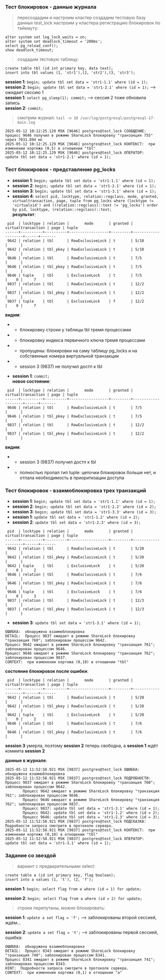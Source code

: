 ### Тест блокировок - данные журнала

> пересоздадим и настроим кластер
> создадим тестовую базу данных test_lock
> настроим у кластера регистрацию блокировок по таймауту:
```
alter system set log_lock_waits = on;
alter system set deadlock_timeout = '200ms';
select pg_reload_conf();
show deadlock_timeout;
```
> создадим тестовую таблицу:
```
create table tbl (id int primary key, data text);
insert into tbl values (1, 'str1'),(2, 'str2'),(3, 'str3');
```
**session 1**: `begin; update tbl set data = 'str1-1.1' where (id = 1);` \
**session 2**: `begin; update tbl set data = 'str1-2.1' where (id = 1);` --> ожидает сессию 1 \
**session 1**: `select pg_sleep(1); commit;` --> сессия 2 тоже обновила запись \
**session 2**: `commit;`
> смотрим журнал: `tail -n 10 /var/log/postgresql/postgresql-17-main.log`
```
2025-05-12 10:12:25.129 MSK [9646] postgres@test_lock СООБЩЕНИЕ:  процесс 9646 получил в режиме ShareLock блокировку "транзакция 755" через 7031.894 мс
2025-05-12 10:12:25.129 MSK [9646] postgres@test_lock КОНТЕКСТ:  при изменении кортежа (0,5) в отношении "tbl"
2025-05-12 10:12:25.129 MSK [9646] postgres@test_lock ОПЕРАТОР:  update tbl set data = 'str1-2.1' where (id = 1);
```

### Тест блокировок - представление pg_locks

- **session 1**: `begin; update tbl set data = 'str1-1.1' where (id = 1);`
- **session 2**: `begin; update tbl set data = 'str1-2.1' where (id = 1);`
- **session 3**: `begin; update tbl set data = 'str1-3.1' where (id = 1);`
- **session 4**: `select pid, locktype, relation::regclass, mode, granted, virtualtransaction, page, tuple from pg_locks where (locktype != 'virtualxid') and ((relation::regclass)::text != 'pg_locks') order by pid, locktype, (relation::regclass)::text;` \
**результат**:
```
 pid  | locktype | relation |       mode       | granted | virtualtransaction | page | tuple
------+----------+----------+------------------+---------+--------------------+------+-------
 9642 | relation | tbl      | RowExclusiveLock | t       | 5/10               |      |
 9642 | relation | tbl_pkey | RowExclusiveLock | t       | 5/10               |      |
 9646 | relation | tbl      | RowExclusiveLock | t       | 7/5                |      |
 9646 | relation | tbl_pkey | RowExclusiveLock | t       | 7/5                |      |
 9646 | tuple    | tbl      | ExclusiveLock    | t       | 7/5                |    0 |     7
 9837 | relation | tbl      | RowExclusiveLock | t       | 12/2               |      |
 9837 | relation | tbl_pkey | RowExclusiveLock | t       | 12/2               |      |
 9837 | tuple    | tbl      | ExclusiveLock    | f       | 12/2               |    0 |     7
```
**видим**:
- - блокировку строки у таблицы tbl тремя процессами
- - блокировку индекса первичного ключа тремя процессами
- - пропущены: блокировки на саму таблицу pg_locks и на собственные номера виртуальной транзакции
- - session 3 (9837) не получил достп к tbl

- **session 1**: `commit;` \
**новое состояние**:
```
 pid  | locktype | relation |       mode       | granted | virtualtransaction | page | tuple
------+----------+----------+------------------+---------+--------------------+------+-------
 9646 | relation | tbl      | RowExclusiveLock | t       | 7/5                |      |
 9646 | relation | tbl_pkey | RowExclusiveLock | t       | 7/5                |      |
 9837 | relation | tbl      | RowExclusiveLock | t       | 12/2               |      |
 9837 | relation | tbl_pkey | RowExclusiveLock | t       | 12/2               |      |
```
**видим**:
- - session 3 (9837) получил достп к tbl
- - полностью пропал тип tuple: цепочки блокировок больше нет, и отпала необходимость в приоритизации доступа

### Тест блокировок - взаимоблокировка трех транзакций

- **session 1**: `begin; update tbl set data = 'str1-1.1' where (id = 1);`
- **session 2**: `begin; update tbl set data = 'str1-2.2' where (id = 2);`
- **session 3**: `begin; update tbl set data = 'str1-3.3' where (id = 3);`
- **session 1**: `update tbl set data = 'str1-1.2' where (id = 2);`
- **session 2**: `update tbl set data = 'str1-2.3' where (id = 3);`
```
 pid  | locktype | relation |       mode       | granted | virtualtransaction | page | tuple
------+----------+----------+------------------+---------+--------------------+------+-------
 9642 | relation | tbl      | RowExclusiveLock | t       | 5/20               |      |
 9642 | relation | tbl_pkey | RowExclusiveLock | t       | 5/20               |      |
 9642 | tuple    | tbl      | ExclusiveLock    | t       | 5/20               |    0 |     2
 9646 | relation | tbl      | RowExclusiveLock | t       | 7/6                |      |
 9646 | relation | tbl_pkey | RowExclusiveLock | t       | 7/6                |      |
 9646 | tuple    | tbl      | ExclusiveLock    | t       | 7/6                |    0 |     3
 9837 | relation | tbl      | RowExclusiveLock | t       | 12/3               |      |
 9837 | relation | tbl_pkey | RowExclusiveLock | t       | 12/3               |      |
```
- **session 3**: `update tbl set data = 'str1-3.1' where (id = 1);`
```
ОШИБКА:  обнаружена взаимоблокировка
DETAIL:  Процесс 9837 ожидает в режиме ShareLock блокировку "транзакция 760"; заблокирован процессом 9642.
Процесс 9642 ожидает в режиме ShareLock блокировку "транзакция 761"; заблокирован процессом 9646.
Процесс 9646 ожидает в режиме ShareLock блокировку "транзакция 762"; заблокирован процессом 9837.
CONTEXT:  при изменении кортежа (0,10) в отношении "tbl"
```
**состояние блокировок после ошибки**:
```
 pid  | locktype | relation |       mode       | granted | virtualtransaction | page | tuple
------+----------+----------+------------------+---------+--------------------+------+-------
 9642 | relation | tbl      | RowExclusiveLock | t       | 5/20               |      |
 9642 | relation | tbl_pkey | RowExclusiveLock | t       | 5/20               |      |
 9642 | tuple    | tbl      | ExclusiveLock    | t       | 5/20               |    0 |     2
 9646 | relation | tbl      | RowExclusiveLock | t       | 7/6                |      |
 9646 | relation | tbl_pkey | RowExclusiveLock | t       | 7/6                |      |
```
**session 3** умерла, поэтому **session 2** теперь свободна, а **session 1** ждёт коммита **session 2**

**данные в журнале**:
```
2025-05-12 11:52:58.921 MSK [9837] postgres@test_lock ОШИБКА:  обнаружена взаимоблокировка
2025-05-12 11:52:58.921 MSK [9837] postgres@test_lock ПОДРОБНОСТИ:  Процесс 9837 ожидает в режиме ShareLock блокировку "транзакция 760"; заблокирован процессом 9642.
        Процесс 9642 ожидает в режиме ShareLock блокировку "транзакция 761"; заблокирован процессом 9646.
        Процесс 9646 ожидает в режиме ShareLock блокировку "транзакция 762"; заблокирован процессом 9837.
        Процесс 9837: update tbl set data = 'str1-3.1' where (id = 1);
        Процесс 9642: update tbl set data = 'str1-1.2' where (id = 2);
        Процесс 9646: update tbl set data = 'str1-2.3' where (id = 3);
2025-05-12 11:52:58.921 MSK [9837] postgres@test_lock ПОДСКАЗКА:  Подробности запроса смотрите в протоколе сервера.
2025-05-12 11:52:58.921 MSK [9837] postgres@test_lock КОНТЕКСТ:  при изменении кортежа (0,10) в отношении "tbl"
2025-05-12 11:52:58.921 MSK [9837] postgres@test_lock ОПЕРАТОР:  update tbl set data = 'str1-3.1' where (id = 1);
```

### Задание со звездой

> вариант с предварительными select:
```
create table a (id int primary key, flag boolean);
insert into a values (1, 't'), (2, 'f');
```
**session 1**: `begin; select flag from a where (id = 1) for update;`

**session 2**: `begin; select flag from a where (id = 2) for update;`

> строки перепутаны, можно блокировать:

**session 1**: `update a set flag = 'f';` --> заблокированы второй сессией, ждём...

**session 2**: `update a set flag = 't';` --> заблокированы первой сессией, ошибка:
```
ОШИБКА:  обнаружена взаимоблокировка
DETAIL:  Процесс 8343 ожидает в режиме ShareLock блокировку "транзакция 740"; заблокирован процессом 8341.
Процесс 8341 ожидает в режиме ShareLock блокировку "транзакция 741"; заблокирован процессом 8343.
HINT:  Подробности запроса смотрите в протоколе сервера.
CONTEXT:  при изменении кортежа (0,1) в отношении "a"
```
